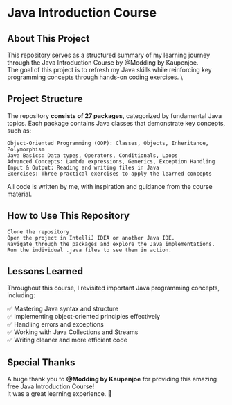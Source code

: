 # Java Introduction Course 
## About This Project

This repository serves as a structured summary of my learning journey through the Java Introduction Course by @Modding by Kaupenjoe. \
The goal of this project is to refresh my Java skills while reinforcing key programming concepts through hands-on coding exercises. \
## Project Structure 

The repository **consists of 27 packages,** categorized by fundamental Java topics. Each package contains Java classes that demonstrate key concepts, such as:

    Object-Oriented Programming (OOP): Classes, Objects, Inheritance, Polymorphism
    Java Basics: Data types, Operators, Conditionals, Loops
    Advanced Concepts: Lambda expressions, Generics, Exception Handling
    Input & Output: Reading and writing files in Java
    Exercises: Three practical exercises to apply the learned concepts

All code is written by me, with inspiration and guidance from the course material.
## How to Use This Repository

    Clone the repository
    Open the project in IntelliJ IDEA or another Java IDE.
    Navigate through the packages and explore the Java implementations.
    Run the individual .java files to see them in action.

## Lessons Learned

Throughout this course, I revisited important Java programming concepts, including:

✅ Mastering Java syntax and structure \
✅ Implementing object-oriented principles effectively \
✅ Handling errors and exceptions \
✅ Working with Java Collections and Streams  
✅ Writing cleaner and more efficient code


## Special Thanks

A huge thank you to **@Modding by Kaupenjoe** for providing this amazing free Java Introduction Course! \
It was a great learning experience. 🚀